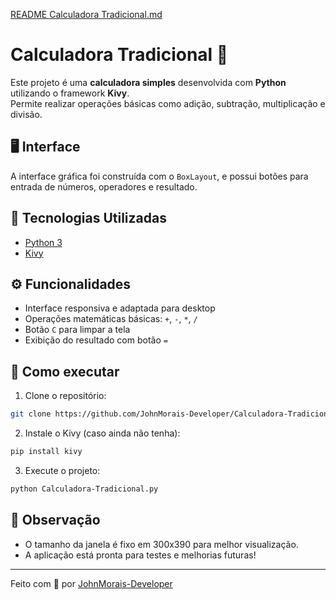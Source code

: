 [README Calculadora Tradicional.md](https://github.com/user-attachments/files/21547017/README.Calculadora.Tradicional.md)
# Calculadora Tradicional 🧮

Este projeto é uma **calculadora simples** desenvolvida com **Python** utilizando o framework **Kivy**.  
Permite realizar operações básicas como adição, subtração, multiplicação e divisão.

## 🖥️ Interface
A interface gráfica foi construída com o `BoxLayout`, e possui botões para entrada de números, operadores e resultado.

## 🚀 Tecnologias Utilizadas
- [Python 3](https://www.python.org/)
- [Kivy](https://kivy.org/)

## ⚙️ Funcionalidades
- Interface responsiva e adaptada para desktop
- Operações matemáticas básicas: `+`, `-`, `*`, `/`
- Botão `C` para limpar a tela
- Exibição do resultado com botão `=`

## 📁 Como executar
1. Clone o repositório:
```bash
git clone https://github.com/JohnMorais-Developer/Calculadora-Tradicional.git
```
2. Instale o Kivy (caso ainda não tenha):
```bash
pip install kivy
```
3. Execute o projeto:
```bash
python Calculadora-Tradicional.py
```

## 📌 Observação
- O tamanho da janela é fixo em 300x390 para melhor visualização.
- A aplicação está pronta para testes e melhorias futuras!

---

Feito com 💙 por [JohnMorais-Developer](https://github.com/JohnMorais-Developer)
